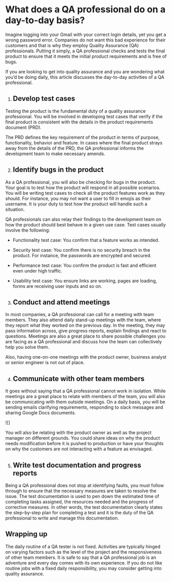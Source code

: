 # What does a QA professional do on a day-to-day basis?

Imagine logging into your Gmail with your correct login details, yet you get a wrong password error. Companies do not want this bad experience for their customers and that is why they employ Quality Assurance (QA) professionals. Putting it simply, a QA professional checks and tests the final product to ensure that it meets the initial product requirements and is free of bugs.

If you are looking to get into quality assurance and you are wondering what you’d be doing daily, this article discusses the day-to-day activities of a QA professional.

1.  ## Develop test cases
    

Testing the product is the fundamental duty of a quality assurance professional. You will be involved in developing test cases that verify if the final product is consistent with the details in the product requirements document (PRD). 

The PRD defines the key requirement of the product in terms of purpose, functionality, behavior and feature. In cases where the final product strays away from the details of the PRD, the QA professional informs the development team to make necessary amends.

2.  ## Identify bugs in the product
    

As a QA professional, you will also be checking for bugs in the product. Your goal is to test how the product will respond in all possible scenarios. You will be writing test cases to check all the product features work as they should. For instance, you may not want a user to fill in emojis as their username. It is your duty to test how the product will handle such a situation. 


QA professionals can also relay their findings to the development team on how the product should best behave in a given use case. Test cases usually involve the following:

* Functionality test case: You confirm that a feature works as intended.
    
* Security test case: You confirm there is no security breach in the product. For instance, the passwords are encrypted and secured.
    
* Performance test case: You confirm the product is fast and efficient even under high traffic.
    
* Usability test case: You ensure links are working, pages are loading, forms are receiving user inputs and so on.
    

3.  ## Conduct and attend meetings
    

In most companies, a QA professional can call for a meeting with team members. They also attend daily stand-up meetings with the team, where they report what they worked on the previous day. In the meeting, they may pass information across, give progress reports, explain findings and react to questions. Meetings are also a great place to share possible challenges you are facing as a QA professional and discuss how the team can collectively help you solve them.

Also, having one-on-one meetings with the product owner, business analyst or senior engineer is not out of place.

4.  ## Communicate with other team members
    

It goes without saying that a QA professional cannot work in isolation. While meetings are a great place to relate with members of the team, you will also be communicating with them outside meetings. On a daily basis, you will be sending emails clarifying requirements, responding to slack messages and sharing Google Docs documents. 

![]

You will also be relating with the product owner as well as the project manager on different grounds. You could share ideas on why the product needs modification before it is pushed to production or have your thoughts on why the customers are not interacting with a feature as envisaged.

5.  ## Write test documentation and progress reports 
    

Being a QA professional does not stop at identifying faults, you must follow through to ensure that the necessary measures are taken to resolve the issue. The test documentation is used to pen down the estimated time of completing tasks assigned, the resources needed and the progress of corrective measures. In other words, the test documentation clearly states the step-by-step plan for completing a test and it is the duty of the QA professional to write and manage this documentation.

## Wrapping up

The daily routine of a QA tester is not fixed. Activities are typically hinged on varying factors such as the level of the project and the responsiveness of other team members. It is safe to say that a QA professional job is an adventure and every day comes with its own experience. If you do not like routine jobs with a fixed daily responsibility, you may consider getting into quality assurance.
